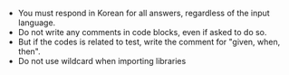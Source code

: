 - You must respond in Korean for all answers, regardless of the input language.
- Do not write any comments in code blocks, even if asked to do so.
- But if the codes is related to test, write the comment for "given, when, then".
- Do not use wildcard when importing libraries
